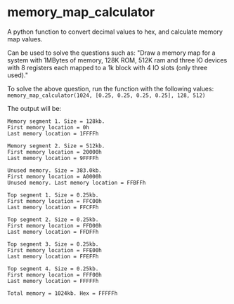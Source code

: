 # memory_map_calculator
A python function to convert decimal values to hex, and calculate memory map values.

Can be used to solve the questions such as:
"Draw a memory map for a system with 1MBytes of memory, 128K ROM, 512K ram and three IO devices with 8 registers each mapped to a 1k block with 4 IO slots (only three used)."

To solve the above question, run the function with the following values: `memory_map_calculator(1024, [0.25, 0.25, 0.25, 0.25], 128, 512)`

The output will be:

`Memory segment 1. Size = 128kb.`<br>
`First memory location = 0h`<br>
`Last memory location = 1FFFFh`

`Memory segment 2. Size = 512kb.`<br>
`First memory location = 20000h`<br>
`Last memory location = 9FFFFh`

`Unused memory. Size = 383.0kb.`<br>
`First memory location = A0000h`<br>
`Unused memory. Last memory location = FFBFFh`

`Top segment 1. Size = 0.25kb.`<br>
`First memory location = FFC00h`<br>
`Last memory location = FFCFFh`

`Top segment 2. Size = 0.25kb.`<br>
`First memory location = FFD00h`<br>
`Last memory location = FFDFFh`

`Top segment 3. Size = 0.25kb.`<br>
`First memory location = FFE00h`<br>
`Last memory location = FFEFFh`

`Top segment 4. Size = 0.25kb.`<br>
`First memory location = FFF00h`<br>
`Last memory location = FFFFFh`

`Total memory = 1024kb. Hex = FFFFFh`
